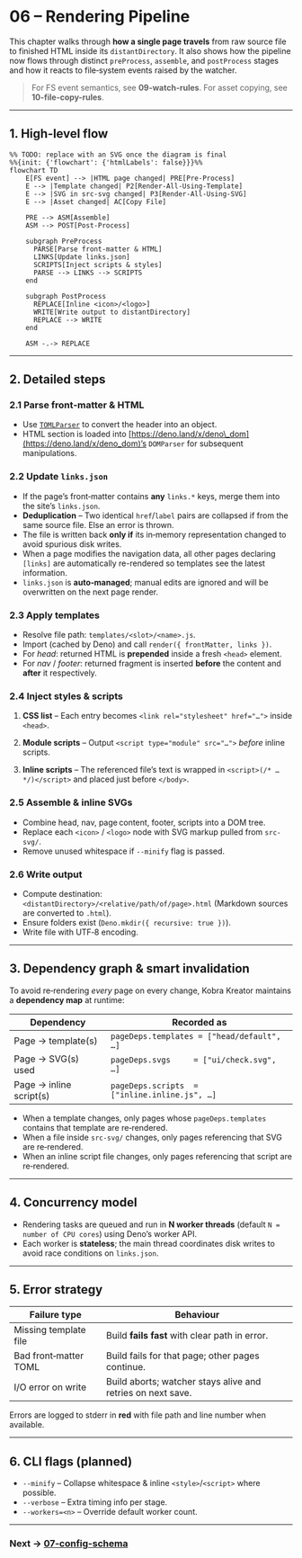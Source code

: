 # 06 – Rendering Pipeline

This chapter walks through **how a single page travels** from raw source file to
finished HTML inside its `distantDirectory`. It also shows how the pipeline now
flows through distinct `preProcess`, `assemble`, and `postProcess` stages and how
it reacts to file‑system events raised by the watcher.

> For FS event semantics, see **09-watch-rules**. For asset copying, see
> **10-file-copy-rules**.

---

## 1. High‑level flow

```mermaid
%% TODO: replace with an SVG once the diagram is final
%%{init: {'flowchart': {'htmlLabels': false}}}%%
flowchart TD
    E[FS event] --> |HTML page changed| PRE[Pre‑Process]
    E --> |Template changed| P2[Render‑All‑Using‑Template]
    E --> |SVG in src-svg changed| P3[Render‑All‑Using‑SVG]
    E --> |Asset changed| AC[Copy File]

    PRE --> ASM[Assemble]
    ASM --> POST[Post‑Process]

    subgraph PreProcess
      PARSE[Parse front-matter & HTML]
      LINKS[Update links.json]
      SCRIPTS[Inject scripts & styles]
      PARSE --> LINKS --> SCRIPTS
    end

    subgraph PostProcess
      REPLACE[Inline <icon>/<logo>]
      WRITE[Write output to distantDirectory]
      REPLACE --> WRITE
    end

    ASM -.-> REPLACE
```

---

## 2. Detailed steps

### 2.1 Parse front‑matter & HTML

- Use [`TOMLParser`](https://deno.land/std/toml) to convert the header into an
  object.
- HTML section is loaded into
  [https://deno.land/x/deno\_dom](https://deno.land/x/deno_dom)’s `DOMParser`
  for subsequent manipulations.

### 2.2 Update `links.json`

- If the page’s front‑matter contains **any** `links.*` keys, merge them into
  the site’s `links.json`.
- **Deduplication** – Two identical `href`/`label` pairs are collapsed if from
  the same source file. Else an error is thrown.
- The file is written back **only if** its in‑memory representation changed to
  avoid spurious disk writes.
- When a page modifies the navigation data, all other pages declaring
  `[links]` are automatically re-rendered so templates see the latest
  information.
- `links.json` is **auto‑managed**; manual edits are ignored and will be
  overwritten on the next page render.

### 2.3 Apply templates

- Resolve file path: `templates/<slot>/<name>.js`.
- Import (cached by Deno) and call `render({ frontMatter, links })`.
- For _head_: returned HTML is **prepended** inside a fresh `<head>` element.
- For _nav_ / _footer_: returned fragment is inserted **before** the content and
  **after** it respectively.

### 2.4 Inject styles & scripts

1. **CSS list** – Each entry becomes `<link rel="stylesheet" href="…">` inside
   `<head>`.
2. **Module scripts** – Output `<script type="module" src="…">` _before_ inline
   scripts.
3. **Inline scripts** – The referenced file’s text is wrapped in
   `<script>(/* … */)</script>` and placed just before `</body>`.

   <!-- TODO: flag to allow `defer` scripts in head? -->

### 2.5 Assemble & inline SVGs

- Combine head, nav, page content, footer, scripts into a DOM tree.
- Replace each `<icon>` / `<logo>` node with SVG markup pulled from `src-svg/`.
- Remove unused whitespace if `--minify` flag is passed.
  <!-- TODO: implement minify option -->

### 2.6 Write output

- Compute destination: `<distantDirectory>/<relative/path/of/page>.html`
  (Markdown sources are converted to `.html`).
- Ensure folders exist (`Deno.mkdir({ recursive: true })`).
- Write file with UTF‑8 encoding.

---

## 3. Dependency graph & smart invalidation

To avoid re‑rendering _every_ page on every change, Kobra Kreator maintains a
**dependency map** at runtime:

| Dependency              | Recorded as                                   |
| ----------------------- | --------------------------------------------- |
| Page → template(s)      | `pageDeps.templates = ["head/default", …]`    |
| Page → SVG(s) used      | `pageDeps.svgs     = ["ui/check.svg", …]`     |
| Page → inline script(s) | `pageDeps.scripts  = ["inline.inline.js", …]` |

- When a template changes, only pages whose `pageDeps.templates` contains that
  template are re‑rendered.
- When a file inside `src-svg/` changes, only pages referencing that SVG are
  re‑rendered.
- When an inline script file changes, only pages referencing that script are
  re‑rendered.

<!-- TODO: persist dependency map to disk to speed up cold start. -->

---

## 4. Concurrency model

- Rendering tasks are queued and run in **N worker threads** (default
  `N =
  number of CPU cores`) using Deno’s worker API.
- Each worker is **stateless**; the main thread coordinates disk writes to avoid
  race conditions on `links.json`.

<!-- TODO: benchmark worker spawn cost vs. simple async pool. -->

---

## 5. Error strategy

| Failure type          | Behaviour                                                                                 |
| --------------------- | ----------------------------------------------------------------------------------------- |
| Missing template file | Build **fails fast** with clear path in error.                                            |
| Bad front‑matter TOML | Build fails for that page; other pages continue. <!-- TODO: confirm continue vs stop. --> |
| I/O error on write    | Build aborts; watcher stays alive and retries on next save.                               |

Errors are logged to stderr in **red** with file path and line number when
available.

---

## 6. CLI flags (planned)

- `--minify` – Collapse whitespace & inline `<style>`/`<script>` where possible.
- `--verbose` – Extra timing info per stage.
- `--workers=<n>` – Override default worker count.

<!-- TODO: update once the CLI is implemented in `main.js`. -->

---

### Next → [07-config-schema](07-config-schema.md)
